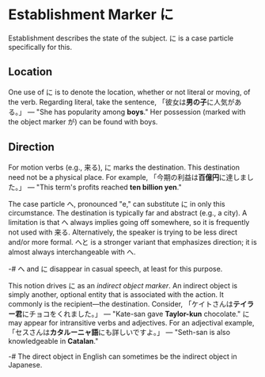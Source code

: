 # Establishment Marker に
Establishment describes the state of the subject. に is a case particle specifically for this.

## Location
One use of に is to denote the location, whether or not literal or moving, of the verb. Regarding literal, take the sentence, 「彼女は**男の子**に人気がある。」 — "She has popularity among **boys**." Her possession (marked with the object marker が) can be found with boys.

## Direction
For motion verbs (e.g., 来る), に marks the destination. This destination need not be a physical place. For example, 「今期の利益は**百億円**に達しました。」 — "This term's profits reached **ten billion yen**."

The case particle へ, pronounced "e," can substitute に in only this circumstance. The destination is typically far and abstract (e.g., a city). A limitation is that へ always implies going off somewhere, so it is frequently not used with 来る. Alternatively, the speaker is trying to be less direct and/or more formal. へと is a stronger variant that emphasizes direction; it is almost always interchangeable with へ.

-# へ and に disappear in casual speech, at least for this purpose. 

This notion drives に as an *indirect object marker*. An indirect object is simply another, optional entity that is associated with the action. It commonly is the recipient—the destination. Consider, 「ケイトさんは**テイラー君**にチョコをくれました。」 — "Kate-san gave **Taylor-kun** chocolate." に may appear for intransitive verbs and adjectives. For an adjectival example, 「セスさんは**カタルーニャ語**にも詳しいですよ。」 — "Seth-san is also knowledgeable in **Catalan**."

-# The direct object in English can sometimes be the indirect object in Japanese.